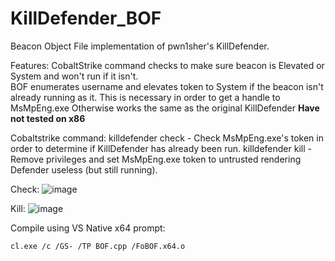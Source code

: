 # KillDefender_BOF
Beacon Object File implementation of pwn1sher's KillDefender.

Features:
CobaltStrike command checks to make sure beacon is Elevated or System and won't run if it isn't.  
BOF enumerates username and elevates token to System if the beacon isn't already running as it.  This is necessary in order to get a handle to MsMpEng.exe
Otherwise works the same as the original KillDefender
**Have not tested on x86**

Cobaltstrike command:
killdefender check - Check MsMpEng.exe's token in order to determine if KillDefender has already been run.
killdefender kill - Remove privileges and set MsMpEng.exe token to untrusted rendering Defender useless (but still running).

Check:
![image](https://user-images.githubusercontent.com/91164728/153991748-eb00a6a8-b5ac-4c35-8077-c55190f6269e.png)

Kill:
![image](https://user-images.githubusercontent.com/91164728/153991778-2bbe9880-f373-4472-826e-80b88f428d4c.png)




Compile using VS Native x64 prompt:
````
cl.exe /c /GS- /TP BOF.cpp /FoBOF.x64.o
````
